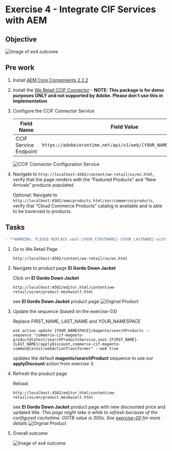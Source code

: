Exercise 4 - Integrate CIF Services with AEM
============================================

## Objective
![Image of ex4 outcome](../Resources/ex4.png)


## Pre work

1. Install [AEM Core Components 2.2.2](https://github.com/adobe/aem-core-wcm-components/releases/download/core.wcm.components.reactor-2.2.2/core.wcm.components.all-2.2.2.zip)

2. Install the [We.Retail CCIF Connector](weretail-ccif-connector-all-1.0.2.zip) - __NOTE: This package is for demo purposes ONLY and not supported by Adobe. Please don't use this in implementation__

3. Configure the CCIF Connector Service

   | Field Name                 | Field Value          |
   | -------------------------- | -------------------- |
   | CCIF Service Endpoint      | `https://adobeioruntime.net/api/v1/web/[YOUR_NAMESPACE]/magento/`       |

   ![CCIF Connector Configuration Service](ccif-connector-configuration.png)

4. Navigate to `http://localhost:4502/content/we-retail/us/en.html`, verify that the page renders with the “Featured Products” and “New Arrivals” products populated

   Optional: Navigate to `http://localhost:4502/aem/products.html/var/commerce/products`, verify that “Cloud Commerce Products” catalog is available and is able to be traversed to products.

## Tasks

```diff
- **WARNING: PLEASE REPLACE seat-{YOUR_FIRSTNAME}-{YOUR_LASTNAME} with your firstname and lastname: seat-john-doe**
```

1. Go to We.Retail Page
   ```
   http://localhost:4502/content/we-retail/us/en.html 
   ```

2. Navigate to product page **El Gordo Down Jacket**

   Click on **El Gordo Down Jacket**

   ```
   http://localhost:4502/editor.html/content/we-retail/us/en/product.meskwielt.html
   ```

   see **El Gordo Down Jacket** product page
   ![Orginal Product](ElGordoJacker-original.png)

4. Update the sequence (based on the exercise-03)

   Replace FIRST_NAME, LAST_NAME and YOUR_NAMESPACE

   ```shell
   wsk action update {YOUR_NAMESPACE}/magento/searchProducts --sequence "commerce-cif-magento-product@latest/searchProductsService,seat-{FIRST_NAME}-{LAST_NAME}/applyDiscount,commerce-cif-magento-common@latest/webActionTransformer" --web true
    ```
    
   updates the default **magento/searchProduct** sequence to use our **applyDiscount** action from exercise 3.

5. Refresh the product page
    
   Reload:
   ```
   http://localhost:4502/editor.html/content/we-retail/us/en/product.meskwielt.html
   ```
    
   see **El Gordo Down Jacket** product page with new discounted price and updated title. 
   _This page might take a while to refresh because of the configured cachetime. OOTB value is 300s. See [exercise-00](../exercise-00/tutorial-00-setup.md) for more details_
   ![Orginal Product](ElGordoJacker-discount.png)

6. Overall outcome

   ![Image of ex4 outcome](../Resources/ex4.png)  
